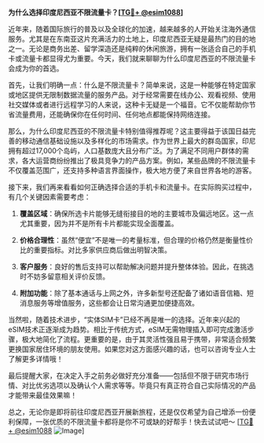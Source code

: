 **为什么选择印度尼西亚不限流量卡？[[TG💪+ @esim1088](https://t.me/s/esim1088)]**

近年来，随着国际旅行的普及以及全球化的加速，越来越多的人开始关注海外通信服务。尤其是在东南亚这片充满活力的土地上，印度尼西亚无疑是最热门的目的地之一。无论是商务出差、留学深造还是纯粹的休闲旅游，拥有一张适合自己的手机卡或流量卡都显得尤为重要。今天，我们就来聊聊为什么印度尼西亚的不限流量卡会成为你的首选。

首先，让我们明确一点：什么是不限流量卡？简单来说，这是一种能够在特定国家或地区提供无限制数据流量的服务产品。对于经常需要在线办公、观看视频、使用社交媒体或者进行远程学习的人来说，这种卡无疑是一个福音。它不仅能帮助你节省流量费用，还能确保你在任何时间、任何地点都能保持网络连接。

那么，为什么印度尼西亚的不限流量卡特别值得推荐呢？这主要得益于该国日益完善的移动通信基础设施以及多样化的市场需求。作为世界上最大的群岛国家，印尼拥有超过17,000个岛屿，人口基数庞大且分布广泛。为了满足不同用户群体的需求，各大运营商纷纷推出了极具竞争力的产品方案。例如，某些品牌的不限流量卡不仅覆盖范围广，还支持多种语言界面操作，极大地方便了来自世界各地的游客。

接下来，我们再来看看如何正确选择合适的手机卡和流量卡。在实际购买过程中，有几个关键因素需要考虑：

1. **覆盖区域**：确保所选卡片能够无缝衔接目的地的主要城市及偏远地区。这一点尤其重要，因为并不是所有卡片都能实现全面覆盖。
   
2. **价格合理性**：虽然“便宜”不是唯一的考量标准，但合理的价格仍然是衡量性价比的重要指标。对比多家供应商后做出明智决策。

3. **客户服务**：良好的售后支持可以帮助解决问题并提升整体体验。因此，在挑选时不妨多留意相关评价反馈。

4. **附加功能**：除了基本通话与上网之外，许多新型号还配备了诸如语音信箱、短消息服务等增值服务，这些都会让日常沟通更加便捷高效。

当然啦，随着技术进步，“实体SIM卡”已经不再是唯一的选择。近年来兴起的eSIM技术正逐渐成为趋势。相比于传统方式，eSIM无需物理插入即可完成激活步骤，极大地简化了流程。更重要的是，由于其灵活性强且易于携带，非常适合频繁更换国家居住环境的朋友使用。如果您对这方面感兴趣的话，也可以咨询专业人士了解更多详情哦！

最后提醒大家，在决定入手之前务必做好充分准备——包括但不限于研究市场行情、对比优劣选项以及确认个人需求等等。毕竟只有真正符合自己实际情况的产品才能带来最佳效果嘛！

总之，无论你是即将前往印度尼西亚开展新旅程，还是仅仅希望为自己增添一份便利保障，一张优质的不限流量卡都将是你不可或缺的好帮手！快去试试吧～ [[TG💪+ @esim1088](https://t.me/s/esim1088) ![Image](https://i.postimg.cc/4NQfJmqS/Snipaste-2025-05-13-00-14-12.png)]